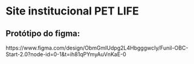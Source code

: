 <h1>Site institucional PET LIFE </h1>

<h2>Protótipo do figma:</h2> 
https://www.figma.com/design/ObmGmIUdpg2L4HbgggwcIy/Funil-OBC-Start-2.0?node-id=0-1&t=ih81qPYmyAuVnKaE-0